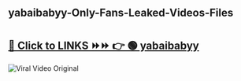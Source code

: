 
 ## yabaibabyy-Only-Fans-Leaked-Videos-Files

# <h2><a href="https://mediaupload.pro?yabaibabyy">🔗 Click to LINKS ⏩⏩ 👉 🟢 yabaibabyy </a></h2>

<a href="https://mediaupload.pro?yabaibabyy" rel="nofollow" data-target="animated-image.originalLink"><img src="https://i.ibb.co.com/xMMVF88/686577567.gif" alt="Viral Video Original" style="max-width: 100%; display: inline-block;" data-target="animated-image.originalImage"></a>
